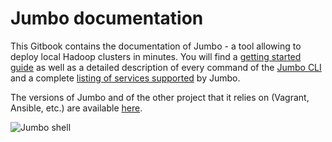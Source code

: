 # Jumbo documentation

This Gitbook contains the documentation of Jumbo - a tool allowing to deploy local Hadoop clusters in minutes. You will find a [getting started guide](getting-started/) as well as a detailed description of every command of the [Jumbo CLI](commands) and a complete [listing of services supported](supported.md) by Jumbo.

The versions of Jumbo and of the other project that it relies on (Vagrant, Ansible, etc.) are available [here](versions.md).

![Jumbo shell](https://i.imgur.com/COH3aMm.png)